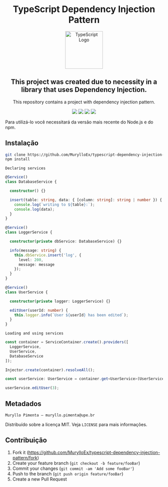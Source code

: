 
<h1 align="center">TypeScript Dependency Injection Pattern</h1>
<p align="center">
  <img src="https://i.imgur.com/kpnFpjv.png" width="120" alt="TypeScript Logo" />
</p>
<h2 align="center">This project was created due to necessity in a library that uses Dependency Injection.</h2>
<p align="center">This repository contains a project with dependency injection pattern.</p>
<p align="center">
  <img src="https://badgen.net/badge/lang/TypeScript/purple?icon=label"/> 
  <img src="https://badgen.net/badge/license/MIT/green?icon=label"/>
  <img src="https://badgen.net/badge/authors/Muryllo/red?icon=label"/>
  <img src="https://badgen.net/badge/pattern/Dependency%20Injection/orange?icon=label"/>
</p>

Para utilizá-lo você necessitará da versão mais recente do Node.js e do npm.

## Instalação

```sh
git clone https://github.com/MurylloEx/typescript-dependency-injection-pattern.git
npm install
```

``Declaring services``
```ts
@Service()
class DatabaseService {

  constructor() {}

  insert(table: string, data: { [column: string]: string | number }) {
    console.log(`writing to ${table}:`);
    console.log(data);
  }
}

@Service()
class LoggerService {

  constructor(private dbService: DatabaseService) {}

  info(message: string) {
    this.dbService.insert('log', {
      level: 200,
      message: message
    });
  }
}

@Service()
class UserService {

  constructor(private logger: LoggerService) {}

  editUser(userId: number) {
    this.logger.info(`User ${userId} has been edited`);
  }
}
```

``Loading and using services``
```ts
const container = ServiceContainer.create().providers([
  LoggerService,
  UserService,
  DatabaseService
]);

Injector.create(container).resolveAll();

const userService: UserService = container.get<UserService>(UserService);

userService.editUser(3);
```

## Metadados

```
Muryllo Pimenta – muryllo.pimenta@upe.br
```

Distribuído sobre a licença MIT. Veja ``LICENSE`` para mais informações.

## Contribuição

1. Fork it (<https://github.com/MurylloEx/typescript-dependency-injection-pattern/fork>)
2. Create your feature branch (`git checkout -b feature/fooBar`)
3. Commit your changes (`git commit -am 'Add some fooBar'`)
4. Push to the branch (`git push origin feature/fooBar`)
5. Create a new Pull Request

